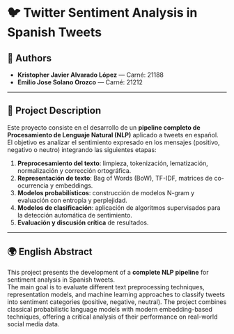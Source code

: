 # 🐦 Twitter Sentiment Analysis in Spanish Tweets  

## 👥 Authors
- **Kristopher Javier Alvarado López** — Carné: 21188  
- **Emilio Jose Solano Orozco** — Carné: 21212  

---

## 📖 Project Description
Este proyecto consiste en el desarrollo de un **pipeline completo de Procesamiento de Lenguaje Natural (NLP)** aplicado a tweets en español.  
El objetivo es analizar el sentimiento expresado en los mensajes (positivo, negativo o neutro) integrando las siguientes etapas:  

1. **Preprocesamiento del texto**: limpieza, tokenización, lematización, normalización y corrección ortográfica.  
2. **Representación de texto**: Bag of Words (BoW), TF-IDF, matrices de co-ocurrencia y embeddings.  
3. **Modelos probabilísticos**: construcción de modelos N-gram y evaluación con entropía y perplejidad.  
4. **Modelos de clasificación**: aplicación de algoritmos supervisados para la detección automática de sentimiento.  
5. **Evaluación y discusión crítica** de resultados.  

---

## 🌍 English Abstract
This project presents the development of a **complete NLP pipeline** for sentiment analysis in Spanish tweets.  
The main goal is to evaluate different text preprocessing techniques, representation models, and machine learning approaches to classify tweets into sentiment categories (positive, negative, neutral). The project combines classical probabilistic language models with modern embedding-based techniques, offering a critical analysis of their performance on real-world social media data.
